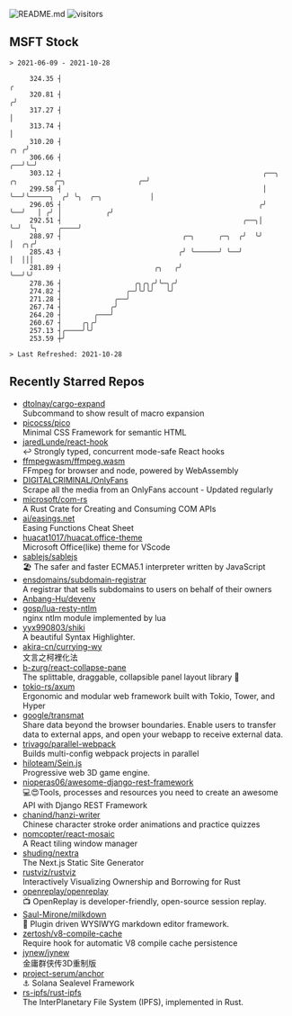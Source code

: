 ![README.md](https://github.com/Gerhut/Gerhut/workflows/README.md/badge.svg)
![visitors](https://visitors.vercel.app/Gerhut/Gerhut?token=8cf69d1f6813d272ef062726b6070c9be4ff72038cfe5a7ded7384a8da65d866)

## MSFT Stock

```
> 2021-06-09 - 2021-10-28

     324.35 ┤                                                                                                  ╭ 
     320.81 ┤                                                                                                 ╭╯ 
     317.27 ┤                                                                                                 │  
     313.74 ┤                                                                                                 │  
     310.20 ┤                                                                                             ╭╮ ╭╯  
     306.66 ┤                                                                                          ╭──╯╰─╯   
     303.12 ┤                                                  ╭──╮  ╭╮         ╭─╮                  ╭─╯         
     299.58 ┤                                                  │  ╰──╯╰─────╮  ╭╯ ╰╮  ╭─╮            │           
     296.05 ┤                                                 ╭╯            ╰──╯   │ ╭╯ │           ╭╯           
     292.51 ┤                                             ╭──╮│                    ╰─╯  ╰╮     ╭────╯            
     288.97 ┤                              ╭─╮      ╭─╮  ╭╯  ╰╯                          │  ╭╮╭╯                 
     285.43 ┤                             ╭╯ ╰──────╯ ╰──╯                               │  │││                  
     281.89 ┤                       ╭╮   ╭╯                                              ╰──╯╰╯                  
     278.36 ┤                  ╭╮╭╮╭╯╰─╮╭╯                                                                       
     274.82 ┤                ╭─╯╰╯╰╯   ╰╯                                                                        
     271.28 ┤             ╭──╯                                                                                   
     267.74 ┤            ╭╯                                                                                      
     264.20 ┤        ╭───╯                                                                                       
     260.67 ┤     ╭╮╭╯                                                                                           
     257.13 ┤╭────╯╰╯                                                                                            
     253.59 ┼╯                                                                                                   

> Last Refreshed: 2021-10-28
```

## Recently Starred Repos

- [dtolnay/cargo-expand](https://github.com/dtolnay/cargo-expand)  
  Subcommand to show result of macro expansion
- [picocss/pico](https://github.com/picocss/pico)  
  Minimal CSS Framework for semantic HTML
- [jaredLunde/react-hook](https://github.com/jaredLunde/react-hook)  
  ↩ Strongly typed, concurrent mode-safe React hooks
- [ffmpegwasm/ffmpeg.wasm](https://github.com/ffmpegwasm/ffmpeg.wasm)  
  FFmpeg for browser and node, powered by WebAssembly
- [DIGITALCRIMINAL/OnlyFans](https://github.com/DIGITALCRIMINAL/OnlyFans)  
  Scrape all the media from an OnlyFans account - Updated regularly
- [microsoft/com-rs](https://github.com/microsoft/com-rs)  
  A Rust Crate for Creating and Consuming COM APIs
- [ai/easings.net](https://github.com/ai/easings.net)  
  Easing Functions Cheat Sheet
- [huacat1017/huacat.office-theme](https://github.com/huacat1017/huacat.office-theme)  
  Microsoft Office(like) theme for VScode
- [sablejs/sablejs](https://github.com/sablejs/sablejs)  
  🏖️ The safer and faster ECMA5.1 interpreter written by JavaScript
- [ensdomains/subdomain-registrar](https://github.com/ensdomains/subdomain-registrar)  
  A registrar that sells subdomains to users on behalf of their owners
- [Anbang-Hu/devenv](https://github.com/Anbang-Hu/devenv)  
- [gosp/lua-resty-ntlm](https://github.com/gosp/lua-resty-ntlm)  
  nginx ntlm module implemented by lua
- [yyx990803/shiki](https://github.com/yyx990803/shiki)  
  A beautiful Syntax Highlighter.
- [akira-cn/currying-wy](https://github.com/akira-cn/currying-wy)  
  文言之柯裡化法
- [b-zurg/react-collapse-pane](https://github.com/b-zurg/react-collapse-pane)  
  The splittable, draggable, collapsible panel layout library 🎉
- [tokio-rs/axum](https://github.com/tokio-rs/axum)  
  Ergonomic and modular web framework built with Tokio, Tower, and Hyper
- [google/transmat](https://github.com/google/transmat)  
  Share data beyond the browser boundaries. Enable users to transfer data to external apps, and open your webapp to receive external data.
- [trivago/parallel-webpack](https://github.com/trivago/parallel-webpack)  
  Builds multi-config webpack projects in parallel
- [hiloteam/Sein.js](https://github.com/hiloteam/Sein.js)  
  Progressive web 3D game engine.
- [nioperas06/awesome-django-rest-framework](https://github.com/nioperas06/awesome-django-rest-framework)  
   💻😍Tools, processes and resources you need to create an awesome API with Django REST Framework
- [chanind/hanzi-writer](https://github.com/chanind/hanzi-writer)  
  Chinese character stroke order animations and practice quizzes
- [nomcopter/react-mosaic](https://github.com/nomcopter/react-mosaic)  
  A React tiling window manager
- [shuding/nextra](https://github.com/shuding/nextra)  
  The Next.js Static Site Generator
- [rustviz/rustviz](https://github.com/rustviz/rustviz)  
  Interactively Visualizing Ownership and Borrowing for Rust
- [openreplay/openreplay](https://github.com/openreplay/openreplay)  
  :tv: OpenReplay is developer-friendly, open-source session replay.
- [Saul-Mirone/milkdown](https://github.com/Saul-Mirone/milkdown)  
  🍼 Plugin driven WYSIWYG  markdown editor framework.
- [zertosh/v8-compile-cache](https://github.com/zertosh/v8-compile-cache)  
  Require hook for automatic V8 compile cache persistence
- [jynew/jynew](https://github.com/jynew/jynew)  
  金庸群侠传3D重制版
- [project-serum/anchor](https://github.com/project-serum/anchor)  
  ⚓ Solana Sealevel Framework
- [rs-ipfs/rust-ipfs](https://github.com/rs-ipfs/rust-ipfs)  
  The InterPlanetary File System (IPFS), implemented in Rust.
